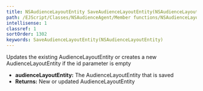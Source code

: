 ```yaml
---
title: NSAudienceLayoutEntity SaveAudienceLayoutEntity(NSAudienceLayoutEntity audienceLayoutEntity)
path: /EJScript/Classes/NSAudienceAgent/Member functions/NSAudienceLayoutEntity SaveAudienceLayoutEntity(NSAudienceLayoutEntity p_0)
intellisense: 1
classref: 1
sortOrder: 1302
keywords: SaveAudienceLayoutEntity(NSAudienceLayoutEntity)
---
```



Updates the existing AudienceLayoutEntity or creates a new AudienceLayoutEntity if the id parameter is empty



* **audienceLayoutEntity:** The AudienceLayoutEntity that is saved
* **Returns:** New or updated AudienceLayoutEntity


